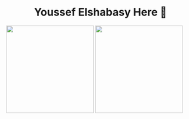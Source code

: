 <h1 align="center">Youssef Elshabasy Here 👋</h1>
<div>
  <img src="https://github-readme-stats.vercel.app/api?username=juke-duke&theme=blue-green" style="height:234px"/>
  <img src="https://github-readme-stats.vercel.app/api/top-langs/?username=juke-duke&theme=dark" style="height:234px"/>
</div>
